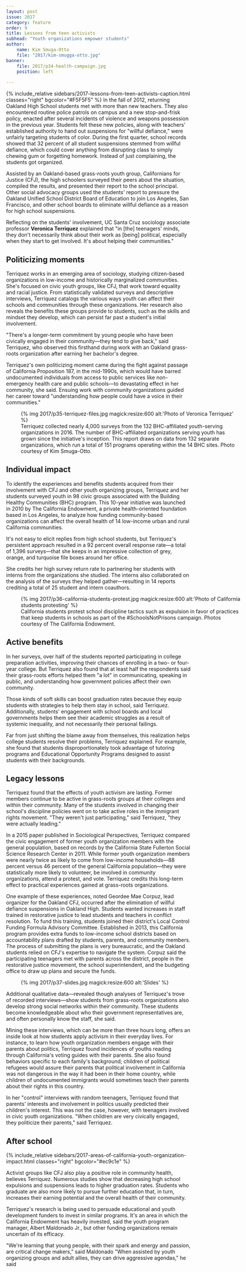 ```yaml
---
layout: post
issue: 2017
category: feature
order: 9
title: Lessons from teen activists
subhead: "Youth organizations empower students"
author:
    name: Kim Smuga-Otto
    file: "2017/kim-smugga-otto.jpg"
banner:
    file: 2017/p34-health-campaign.jpg
    position: left
    
---
```

{% include_relative sidebars/2017-lessons-from-teen-activists-caption.html classes="right" bgcolor="#F5F5F5" %}
In the fall of 2012, returning Oakland High School students met with more than new teachers. They also encountered routine police patrols on campus and a new stop-and-frisk policy, enacted after several incidents of violence and weapons possession in the previous year. Students felt these new policies, along with teachers&#39; established authority to hand out suspensions for &quot;willful defiance,&quot; were unfairly targeting students of color. During the first quarter, school records showed that 32 percent of all student suspensions stemmed from willful defiance, which could cover anything from disrupting class to simply chewing gum or forgetting homework. Instead of just complaining, the students got organized.

Assisted by an Oakland-based grass-roots youth group, Californians for Justice (CFJ), the high schoolers surveyed their peers about the situation, compiled the results, and presented their report to the school principal. Other social advocacy groups used the students&#39; report to pressure the Oakland Unified School District Board of Education to join Los Angeles, San Francisco, and other school boards to eliminate willful defiance as a reason for high school suspensions.

Reflecting on the students&#39; involvement, UC Santa Cruz sociology associate professor **Veronica Terriquez** explained that &quot;in [the] teenagers&#39; minds, they don&#39;t necessarily think about their work as [being] political, especially when they start to get involved. It&#39;s about helping their communities.&quot;

## Politicizing moments ##

Terriquez works in an emerging area of sociology, studying citizen-based organizations in low-income and historically marginalized communities. She&#39;s focused on civic youth groups, like CFJ, that work toward equality and racial justice. From statistically validated surveys and descriptive interviews, Terriquez catalogs the various ways youth can affect their schools and communities through these organizations. Her research also reveals the benefits these groups provide to students, such as the skills and mindset they develop, which can persist far past a student&#39;s initial involvement.

&quot;There&#39;s a longer-term commitment by young people who have been civically engaged in their community—they tend to give back,&quot; said Terriquez, who observed this firsthand during work with an Oakland grass-roots organization after earning her bachelor&#39;s degree.

Terriquez&#39;s own politicizing moment came during the fight against passage of California Proposition 187, in the mid-1990s, which would have barred undocumented individuals from access to public services like non-emergency health care and public schools—to devastating effect in her community, she said. Ensuing work with community organizations guided her career toward &quot;understanding how people could have a voice in their communities.&quot;

<figure class="" style="width:600px;">
  {% img 2017/p35-terriquez-files.jpg magick:resize:600 alt:'Photo of Veronica Terriquez' %}
  <figcaption>Terriquez collected nearly 4,000 surveys from the 132 BHC-affiliated youth-serving organizations in 2016. The number of BHC-affiliated organizations serving youth has grown since the initiative&#39;s inception. This report draws on data from 132 separate organizations, which run a total of 151 programs operating within the 14 BHC sites. Photo courtesy of Kim Smuga-Otto.
</figcaption>
</figure>

## Individual impact ##

To identify the experiences and benefits students acquired from their involvement with CFJ and other youth organizing groups, Terriquez and her students surveyed youth in 98 civic groups associated with the Building Healthy Communities (BHC) program. This 10-year initiative was launched in 2010 by
The California Endowment, a private health-oriented foundation based in Los Angeles, to analyze how funding community-based organizations can affect the overall health of 14 low-income urban and rural California communities.

It&#39;s not easy to elicit replies from high school students, but Terriquez&#39;s persistent approach resulted in a 92 percent overall response rate—a total of 1,396 surveys—that she keeps in an impressive collection of grey, orange, and turquoise file boxes around her office.

She credits her high survey return rate to partnering her students with interns from the organizations she studied. The interns also collaborated on the analysis of the surveys they helped gather—resulting in 14 reports crediting a total of 25 student and intern coauthors.

<figure class="" style="width:600px;">
  {% img 2017/p36-california-students-protest.jpg magick:resize:600 alt:'Photo of California students protesting' %}
  <figcaption>California students protest school discipline tactics such as expulsion in favor of practices that keep students in schools as part of the #SchoolsNotPrisons campaign. Photos courtesy of The California Endowment.
</figcaption>
</figure>

## Active benefits ##

In her surveys, over half of the students reported participating in college preparation activities, improving their chances of enrolling in a two- or four-year college. But Terriquez also found that at least half the respondents said their grass-roots efforts helped them &quot;a lot&quot; in communicating, speaking in public, and understanding how government policies affect their own community.

Those kinds of soft skills can boost graduation rates because they equip students with strategies to help them stay in school, said Terriquez. Additionally, students&#39; engagement with school boards and local governments helps them see their academic struggles as a result of systemic inequality, and not necessarily their personal failings.

Far from just shifting the blame away from themselves, this realization helps college students resolve their problems, Terriquez explained. For example, she found that students disproportionately took advantage of tutoring programs and Educational Opportunity Programs designed to assist students with their backgrounds.

## Legacy lessons ##

Terriquez found that the effects of youth activism are lasting. Former members continue to be active in grass-roots groups at their colleges and within their community. Many of the students involved in changing their school&#39;s discipline policies went on to take active roles in the immigrant rights movement. &quot;They weren&#39;t just participating,&quot; said Terriquez, &quot;they were actually leading.&quot;

In a 2015 paper published in Sociological Perspectives, Terriquez compared the civic engagement of former youth organization members with the general population, based on records by the California State Fullerton Social Science Research Center in 2011. While former youth organization members were nearly twice as likely to come from low-income households—88 percent versus 46 percent of the general California population—they were statistically more likely to volunteer, be involved in community organizations, attend a protest, and vote. Terriquez credits this long-term effect to practical experiences gained at grass-roots organizations.

One example of these experiences, noted Geordee Mae Corpuz, lead organizer for the Oakland CFJ, occurred after the elimination of willful defiance suspensions in Oakland High. Students wanted increases in staff trained in restorative justice to lead students and teachers in conflict resolution. To fund this training, students joined their district&#39;s Local Control Funding Formula Advisory Committee. Established in 2013, this California program provides extra funds to low-income school districts based on accountability plans drafted by students, parents, and community members. The process of submitting the plans is very bureaucratic, and the Oakland students relied on CFJ&#39;s expertise to navigate the system. Corpuz said the participating teenagers met with parents across the district, people in the restorative justice movement, the school superintendent, and the budgeting office to draw up plans and secure the funds.

<figure class="" style="width:600px;">
  {% img 2017/p37-slides.jpg magick:resize:600 alt:'Slides' %}
</figure>

Additional qualitative data—revealed though analyses of Terriquez&#39;s trove of recorded interviews—show students from grass-roots organizations also develop strong social networks within their community. These students become knowledgeable about who their government representatives are, and often personally know the staff, she said.

Mining these interviews, which can be more than three hours long, offers an inside look at how students apply activism in their everyday lives. For instance, to learn how youth organization members engage with their parents about politics, Terriquez found incidences of youths reading through California&#39;s voting guides with their parents. She also found behaviors specific to each family&#39;s background; children of political refugees would assure their parents that political involvement in California was not dangerous in the way it had been in their home country, while children of undocumented immigrants would sometimes teach their parents about their rights in this country.

In her &quot;control&quot; interviews with random teenagers, Terriquez found that parents&#39; interests and involvement in politics usually predicted their children&#39;s interest. This was not the case, however, with teenagers involved in civic youth organizations. &quot;When children are very civically engaged, they politicize their parents,&quot; said Terriquez.

## After school ##

{% include_relative sidebars/2017-areas-of-california-youth-organization-impact.html classes="right" bgcolor="#ec9c1e" %}

Activist groups like CFJ also play a positive role in community health, believes Terriquez. Numerous studies show that decreasing high school expulsions and suspensions leads to higher graduation rates. Students who graduate are also more likely to pursue further education that, in turn, increases their earning potential and the overall health of their community.

Terriquez&#39;s research is being used to persuade educational and youth development funders to invest in similar programs. It&#39;s an area in which the California Endowment has heavily invested, said the youth program manager, Albert Maldonado Jr., but other funding organizations remain uncertain of its efficacy.

&quot;We&#39;re learning that young people, with their spark and energy and passion, are critical change makers,&quot; said Maldonado &quot;When assisted by youth organizing groups and adult allies, they can drive aggressive agendas,&quot; he said
